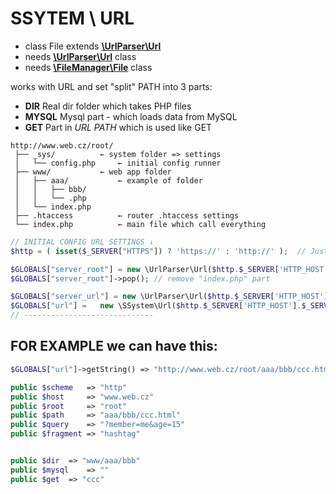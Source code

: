 # SSYTEM \ URL
- class File extends [**\UrlParser\Url**](https://github.com/Zerig/url-parser)
- needs [**\UrlParser\Url**](https://github.com/Zerig/url-parser) class
- needs [**\FileManager\File**](https://github.com/Zerig/file-manager) class

works with URL and set "split" PATH into 3 parts:
- **DIR** Real dir folder which takes PHP files
- **MYSQL** Mysql part - which loads data from MySQL
- **GET** Part in *URL PATH* which is used like GET

```code
http://www.web.cz/root/
 ├── _sys/			← system folder => settings
 │   └── config.php		← initial config runner
 ├── www/			← web app folder
 │   ├── aaa/			← example of folder
 │   │   ├── bbb/
 │   │   └── .php
 │   └── index.php
 ├── .htaccess			← router .htaccess settings
 └── index.php			← main file which call everything
```
```php
// INITIAL CONFIG URL SETTINGS ↓
$http = ( isset($_SERVER["HTTPS"]) ? 'https://' : 'http://' );	// Just get which type the URL is

$GLOBALS["server_root"] = new \UrlParser\Url($http.$_SERVER['HTTP_HOST'].$_SERVER['PHP_SELF']);		// set root folder as ROOT
$GLOBALS["server_root"]->pop();	// remove "index.php" part

$GLOBALS["server_url"] = new \UrlParser\Url($http.$_SERVER['HTTP_HOST'].$_SERVER['PHP_SELF']);
$GLOBALS["url"] =	new \SSystem\Url($http.$_SERVER['HTTP_HOST'].$_SERVER['REQUEST_URI'], clone $GLOBALS["server_url"]);
// -----------------------------
```
## FOR EXAMPLE we can have this:
```php
$GLOBALS["url"]->getString() => "http://www.web.cz/root/aaa/bbb/ccc.html?member=me&age=15#hashtag"

public $scheme 	 => "http"
public $host 	 => "www.web.cz"
public $root 	 => "root"
public $path 	 => "aaa/bbb/ccc.html"
public $query 	 => "?member=me&age=15"
public $fragment => "hashtag"


public $dir	 => "www/aaa/bbb"
public $mysql	 => ""
public $get	 => "ccc"
```
